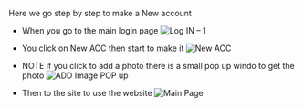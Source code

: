 Here we go step by step to make a New account 

* When you go to the main login page 
![Log IN – 1](https://user-images.githubusercontent.com/123515727/231377139-a0b62498-6c1f-4747-82b3-6a595ade449a.jpg)

* You click on New ACC then start to make it 
![New ACC](https://user-images.githubusercontent.com/123515727/231377321-e6b82298-f05e-4566-a3a8-ce70a8a6f68d.jpg)

* NOTE if you click to add a photo there is a small pop up windo to get the photo
![ADD Image POP up](https://user-images.githubusercontent.com/123515727/231377593-db4f64bb-eb49-4ffc-a9d5-70076cfa70fe.jpg)

* Then to the site to use the website
![Main Page](https://user-images.githubusercontent.com/123515727/231377726-ef038d72-496d-402c-8034-f95a966aa625.jpg)
